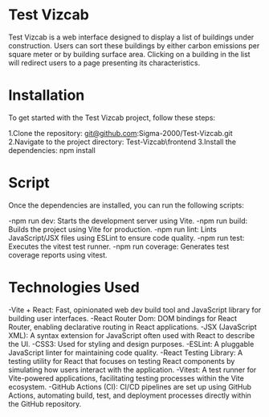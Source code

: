 # Test Vizcab
Test Vizcab is a web interface designed to display a list of buildings under construction. 
Users can sort these buildings by either carbon emissions per square meter or by building surface area. 
Clicking on a building in the list will redirect users to a page presenting its characteristics.

# Installation
To get started with the Test Vizcab project, follow these steps:

1.Clone the repository: git@github.com:Sigma-2000/Test-Vizcab.git
2.Navigate to the project directory: Test-Vizcab\frontend
3.Install the dependencies: npm install

# Script
Once the dependencies are installed, you can run the following scripts:

-npm run dev: Starts the development server using Vite.
-npm run build: Builds the project using Vite for production.
-npm run lint: Lints JavaScript/JSX files using ESLint to ensure code quality.
-npm run test: Executes the vitest test runner.
-npm run coverage: Generates test coverage reports using vitest.

# Technologies Used
-Vite + React: Fast, opinionated web dev build tool and JavaScript library for building user interfaces.
-React Router Dom: DOM bindings for React Router, enabling declarative routing in React applications.
-JSX (JavaScript XML): A syntax extension for JavaScript often used with React to describe the UI.
-CSS3: Used for styling and design purposes.
-ESLint: A pluggable JavaScript linter for maintaining code quality.
-React Testing Library: A testing utility for React that focuses on testing React components by simulating how users interact with the application.
-Vitest: A test runner for Vite-powered applications, facilitating testing processes within the Vite ecosystem.
-GitHub Actions (CI): CI/CD pipelines are set up using GitHub Actions, automating build, test, and deployment processes directly within the GitHub repository.
